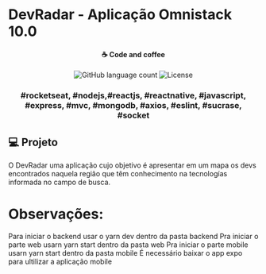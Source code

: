 # DevRadar - Aplicação Omnistack 10.0


<h4 align="center">
  ☕ Code and coffee
</h4>

<p align="center">
  <img alt="GitHub language count" src="https://img.shields.io/github/languages/count/rocketseat/bootcamp-gostack-desafio-01?color=%2304D361">

<img alt="License" src="https://img.shields.io/badge/license-MIT-%2304D361">
</p>

<h3 align="center">
  #rocketseat, #nodejs,#reactjs, #reactnative, #javascript, #express, #mvc, #mongodb, #axios, #eslint, #sucrase, #socket
</h3>

## 💻 Projeto

O DevRadar uma aplicação cujo objetivo é apresentar em um mapa os devs encontrados naquela região que têm conhecimento na tecnologías informada no campo de busca.


# Observações: 
Para iniciar o backend usar o yarn dev dentro da pasta backend
Pra iniciar o parte web usarn yarn start dentro da pasta web
Pra iniciar o parte mobile usarn yarn start dentro da pasta mobile 
É necessário baixar o app expo para ultilizar a aplicação mobile 
